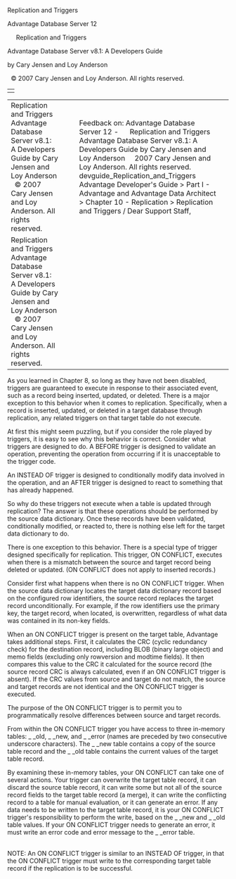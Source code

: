Replication and Triggers




Advantage Database Server 12  

     Replication and Triggers

Advantage Database Server v8.1: A Developers Guide

by Cary Jensen and Loy Anderson

  © 2007 Cary Jensen and Loy Anderson. All rights reserved.

|  |
| --- |
|  |

|  |  |  |  |  |
| --- | --- | --- | --- | --- |
| Replication and Triggers  Advantage Database Server v8.1: A Developers Guide  by Cary Jensen and Loy Anderson    © 2007 Cary Jensen and Loy Anderson. All rights reserved. |  |  | Feedback on: Advantage Database Server 12 -      Replication and Triggers Advantage Database Server v8.1: A Developers Guide by Cary Jensen and Loy Anderson     2007 Cary Jensen and Loy Anderson. All rights reserved. devguide\_Replication\_and\_Triggers Advantage Developer's Guide > Part I - Advantage and Advantage Data Architect > Chapter 10 - Replication > Replication and Triggers / Dear Support Staff, |  |
| Replication and Triggers  Advantage Database Server v8.1: A Developers Guide  by Cary Jensen and Loy Anderson    © 2007 Cary Jensen and Loy Anderson. All rights reserved. |  |  |  |  |

As you learned in Chapter 8, so long as they have not been disabled, triggers are guaranteed to execute in response to their associated event, such as a record being inserted, updated, or deleted. There is a major exception to this behavior when it comes to replication. Specifically, when a record is inserted, updated, or deleted in a target database through replication, any related triggers on that target table do not execute.

At first this might seem puzzling, but if you consider the role played by triggers, it is easy to see why this behavior is correct. Consider what triggers are designed to do. A BEFORE trigger is designed to validate an operation, preventing the operation from occurring if it is unacceptable to the trigger code.

An INSTEAD OF trigger is designed to conditionally modify data involved in the operation, and an AFTER trigger is designed to react to something that has already happened.

So why do these triggers not execute when a table is updated through replication? The answer is that these operations should be performed by the source data dictionary. Once these records have been validated, conditionally modified, or reacted to, there is nothing else left for the target data dictionary to do.

There is one exception to this behavior. There is a special type of trigger designed specifically for replication. This trigger, ON CONFLICT, executes when there is a mismatch between the source and target record being deleted or updated. (ON CONFLICT does not apply to inserted records.)

Consider first what happens when there is no ON CONFLICT trigger. When the source data dictionary locates the target data dictionary record based on the configured row identifiers, the source record replaces the target record unconditionally. For example, if the row identifiers use the primary key, the target record, when located, is overwritten, regardless of what data was contained in its non-key fields.

When an ON CONFLICT trigger is present on the target table, Advantage takes additional steps. First, it calculates the CRC (cyclic redundancy check) for the destination record, including BLOB (binary large object) and memo fields (excluding only rowversion and modtime fields). It then compares this value to the CRC it calculated for the source record (the source record CRC is always calculated, even if an ON CONFLICT trigger is absent). If the CRC values from source and target do not match, the source and target records are not identical and the ON CONFLICT trigger is executed.

The purpose of the ON CONFLICT trigger is to permit you to programmatically resolve differences between source and target records.

From within the ON CONFLICT trigger you have access to three in-memory tables: \_ \_old, \_ \_new, and \_ \_error (names are preceded by two consecutive underscore characters). The \_ \_new table contains a copy of the source table record and the \_ \_old table contains the current values of the target table record.

By examining these in-memory tables, your ON CONFLICT can take one of several actions. Your trigger can overwrite the target table record, it can discard the source table record, it can write some but not all of the source record fields to the target table record (a merge), it can write the conflicting record to a table for manual evaluation, or it can generate an error. If any data needs to be written to the target table record, it is your ON CONFLICT trigger's responsibility to perform the write, based on the \_ \_new and \_ \_old table values. If your ON CONFLICT trigger needs to generate an error, it must write an error code and error message to the \_ \_error table.

   
NOTE: An ON CONFLICT trigger is similar to an INSTEAD OF trigger, in that the ON CONFLICT trigger must write to the corresponding target table record if the replication is to be successful.